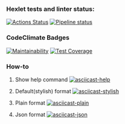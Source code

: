 ### Hexlet tests and linter status:
[![Actions Status](https://github.com/ya-makariy/java-project-lvl2/workflows/hexlet-check/badge.svg)](https://github.com/ya-makariy/java-project-lvl2/actions)
[![Pipeline status](https://github.com/ya-makariy/java-project-lvl2/workflows/build-app/badge.svg)](https://github.com/ya-makariy/java-project-lvl2/actions)
### CodeClimate Badges
[![Maintainability](https://api.codeclimate.com/v1/badges/104643f4b651fadb2773/maintainability)](https://codeclimate.com/github/ya-makariy/java-project-lvl2/maintainability)
[![Test Coverage](https://api.codeclimate.com/v1/badges/104643f4b651fadb2773/test_coverage)](https://codeclimate.com/github/ya-makariy/java-project-lvl2/test_coverage)

### How-to
1. Show help command
[![asciicast-help](https://asciinema.org/a/ehFpGISBqcH1WUomGMwY4lP3B.svg)](https://asciinema.org/a/ehFpGISBqcH1WUomGMwY4lP3B)

2. Default(stylish) format
[![asciicast-stylish](https://asciinema.org/a/pDT1lhXXSIvllNNef6lOwgBvx.svg)](https://asciinema.org/a/pDT1lhXXSIvllNNef6lOwgBvx)

3. Plain format
[![asciicast-plain](https://asciinema.org/a/dgQrGh3XlZ12lyZnQWSkKXy6m.svg)](https://asciinema.org/a/dgQrGh3XlZ12lyZnQWSkKXy6m)

4. Json format
[![asciicast-json](https://asciinema.org/a/Xyuwatqoi9lXpRkLMj0FtWGPN.svg)](https://asciinema.org/a/Xyuwatqoi9lXpRkLMj0FtWGPN)
